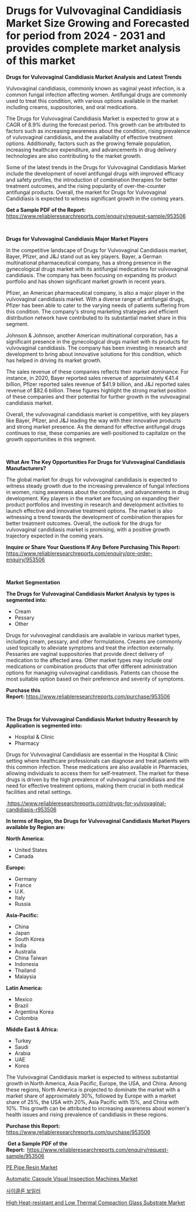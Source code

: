 <p><h1>Drugs for Vulvovaginal Candidiasis Market Size Growing and Forecasted for period from 2024 - 2031 and provides complete market analysis of this market</h1></p><p><strong>Drugs for Vulvovaginal Candidiasis Market Analysis and Latest Trends</strong></p>
<p><p>Vulvovaginal candidiasis, commonly known as vaginal yeast infection, is a common fungal infection affecting women. Antifungal drugs are commonly used to treat this condition, with various options available in the market including creams, suppositories, and oral medications.</p><p>The Drugs for Vulvovaginal Candidiasis Market is expected to grow at a CAGR of 8.9% during the forecast period. This growth can be attributed to factors such as increasing awareness about the condition, rising prevalence of vulvovaginal candidiasis, and the availability of effective treatment options. Additionally, factors such as the growing female population, increasing healthcare expenditure, and advancements in drug delivery technologies are also contributing to the market growth.</p><p>Some of the latest trends in the Drugs for Vulvovaginal Candidiasis Market include the development of novel antifungal drugs with improved efficacy and safety profiles, the introduction of combination therapies for better treatment outcomes, and the rising popularity of over-the-counter antifungal products. Overall, the market for Drugs for Vulvovaginal Candidiasis is expected to witness significant growth in the coming years.</p></p>
<p><strong>Get a Sample PDF of the Report:&nbsp;</strong> <a href="https://www.reliableresearchreports.com/enquiry/request-sample/953506">https://www.reliableresearchreports.com/enquiry/request-sample/953506</a></p>
<p>&nbsp;</p>
<p><strong>Drugs for Vulvovaginal Candidiasis Major Market Players</strong></p>
<p><p>In the competitive landscape of Drugs for Vulvovaginal Candidiasis market, Bayer, Pfizer, and J&J stand out as key players. Bayer, a German multinational pharmaceutical company, has a strong presence in the gynecological drugs market with its antifungal medications for vulvovaginal candidiasis. The company has been focusing on expanding its product portfolio and has shown significant market growth in recent years.</p><p>Pfizer, an American pharmaceutical company, is also a major player in the vulvovaginal candidiasis market. With a diverse range of antifungal drugs, Pfizer has been able to cater to the varying needs of patients suffering from this condition. The company's strong marketing strategies and efficient distribution network have contributed to its substantial market share in this segment.</p><p>Johnson & Johnson, another American multinational corporation, has a significant presence in the gynecological drugs market with its products for vulvovaginal candidiasis. The company has been investing in research and development to bring about innovative solutions for this condition, which has helped in driving its market growth.</p><p>The sales revenue of these companies reflects their market dominance. For instance, in 2020, Bayer reported sales revenue of approximately €41.4 billion, Pfizer reported sales revenue of $41.9 billion, and J&J reported sales revenue of $82.6 billion. These figures highlight the strong market position of these companies and their potential for further growth in the vulvovaginal candidiasis market.</p><p>Overall, the vulvovaginal candidiasis market is competitive, with key players like Bayer, Pfizer, and J&J leading the way with their innovative products and strong market presence. As the demand for effective antifungal drugs continues to rise, these companies are well-positioned to capitalize on the growth opportunities in this segment.</p></p>
<p>&nbsp;</p>
<p><strong>What Are The Key Opportunities For Drugs for Vulvovaginal Candidiasis Manufacturers?</strong></p>
<p><p>The global market for drugs for vulvovaginal candidiasis is expected to witness steady growth due to the increasing prevalence of fungal infections in women, rising awareness about the condition, and advancements in drug development. Key players in the market are focusing on expanding their product portfolios and investing in research and development activities to launch effective and innovative treatment options. The market is also witnessing a trend towards the development of combination therapies for better treatment outcomes. Overall, the outlook for the drugs for vulvovaginal candidiasis market is promising, with a positive growth trajectory expected in the coming years.</p></p>
<p><strong>Inquire or Share Your Questions If Any Before Purchasing This Report:</strong> <a href="https://www.reliableresearchreports.com/enquiry/pre-order-enquiry/953506">https://www.reliableresearchreports.com/enquiry/pre-order-enquiry/953506</a></p>
<p>&nbsp;</p>
<p><strong>Market Segmentation</strong></p>
<p><strong>The Drugs for Vulvovaginal Candidiasis Market Analysis by types is segmented into:</strong></p>
<p><ul><li>Cream</li><li>Pessary</li><li>Other</li></ul></p>
<p><p>Drugs for vulvovaginal candidiasis are available in various market types, including cream, pessary, and other formulations. Creams are commonly used topically to alleviate symptoms and treat the infection externally. Pessaries are vaginal suppositories that provide direct delivery of medication to the affected area. Other market types may include oral medications or combination products that offer different administration options for managing vulvovaginal candidiasis. Patients can choose the most suitable option based on their preference and severity of symptoms.</p></p>
<p><strong>Purchase this Report:&nbsp;</strong><a href="https://www.reliableresearchreports.com/purchase/953506">https://www.reliableresearchreports.com/purchase/953506</a></p>
<p>&nbsp;</p>
<p><strong>The Drugs for Vulvovaginal Candidiasis Market Industry Research by Application is segmented into:</strong></p>
<p><ul><li>Hospital & Clinic</li><li>Pharmacy</li></ul></p>
<p><p>Drugs for Vulvovaginal Candidiasis are essential in the Hospital & Clinic setting where healthcare professionals can diagnose and treat patients with this common infection. These medications are also available in Pharmacies, allowing individuals to access them for self-treatment. The market for these drugs is driven by the high prevalence of vulvovaginal candidiasis and the need for effective treatment options, making them crucial in both medical facilities and retail settings.</p></p>
<p><a href="https://www.reliableresearchreports.com/drugs-for-vulvovaginal-candidiasis-r953506">&nbsp;https://www.reliableresearchreports.com/drugs-for-vulvovaginal-candidiasis-r953506</a></p>
<p><strong>In terms of Region, the Drugs for Vulvovaginal Candidiasis Market Players available by Region are:</strong></p>
<p>
    <p> <strong> North America: </strong>
        <ul>
            <li>United States</li>
            <li>Canada</li>
        </ul>
        </p> 
    <p> <strong> Europe: </strong>
        <ul>
            <li>Germany</li>
            <li>France</li>
            <li>U.K.</li>
            <li>Italy</li>
            <li>Russia</li>
        </ul>
        </p> 
    <p> <strong> Asia-Pacific: </strong>
        <ul>
            <li>China</li>
            <li>Japan</li>
            <li>South Korea</li>
            <li>India</li>
            <li>Australia</li>
            <li>China Taiwan</li>
            <li>Indonesia</li>
            <li>Thailand</li>
            <li>Malaysia</li>
        </ul>
        </p> 
    <p> <strong> Latin America: </strong>
        <ul>
            <li>Mexico</li>
            <li>Brazil</li>
            <li>Argentina Korea</li>
            <li>Colombia</li>
        </ul>
        </p> 
    <p> <strong> Middle East & Africa: </strong>
        <ul>
            <li>Turkey</li>
            <li>Saudi</li>
            <li>Arabia</li>
            <li>UAE</li>
            <li>Korea</li>
        </ul>
    </p>
    </p>
<p><p>The Vulvovaginal Candidiasis market is expected to witness substantial growth in North America, Asia Pacific, Europe, the USA, and China. Among these regions, North America is projected to dominate the market with a market share of approximately 30%, followed by Europe with a market share of 25%, the USA with 20%, Asia Pacific with 15%, and China with 10%. This growth can be attributed to increasing awareness about women's health issues and rising prevalence of candidiasis in these regions.</p></p>
<p><strong>Purchase this Report: </strong><a href="https://www.reliableresearchreports.com/purchase/953506">https://www.reliableresearchreports.com/purchase/953506</a></p>
<p>&nbsp;<strong>Get a Sample PDF of the Report:&nbsp;&nbsp;</strong><a href="https://www.reliableresearchreports.com/enquiry/request-sample/953506">https://www.reliableresearchreports.com/enquiry/request-sample/953506</a></p>
<p><strong></strong></p>
<p><p><a href="https://github.com/RoccoManning/Market-Research-Report-List-4/blob/main/pe-pipe-resin-market.md">PE Pipe Resin Market</a></p><p><a href="https://www.linkedin.com/pulse/automatic-capsule-visual-inspection-machines-market-furnishes-ivrle">Automatic Capsule Visual Inspection Machines Market</a></p><p><a href="https://github.com/lzrvbyqzftro57/Market-Research-Report-List-2/blob/main/981179854458.md">사이클론 보일러</a></p><p><a href="https://www.linkedin.com/pulse/high-heat-resistant-low-thermal-compaction-glass-substrate-azmje">High Heat-resistant and Low Thermal Compaction Glass Substrate Market</a></p></p>